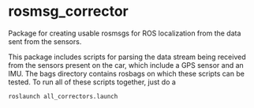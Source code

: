 # rosmsg_corrector
Package for creating usable rosmsgs for ROS localization from the data sent from the sensors.

This package includes scripts for parsing the data stream being received from the sensors present on the car, which include a GPS sensor and an IMU.
The bags directory contains rosbags on which these scripts can be tested. To run all of these scripts together, just do a
  
    roslaunch all_correctors.launch
